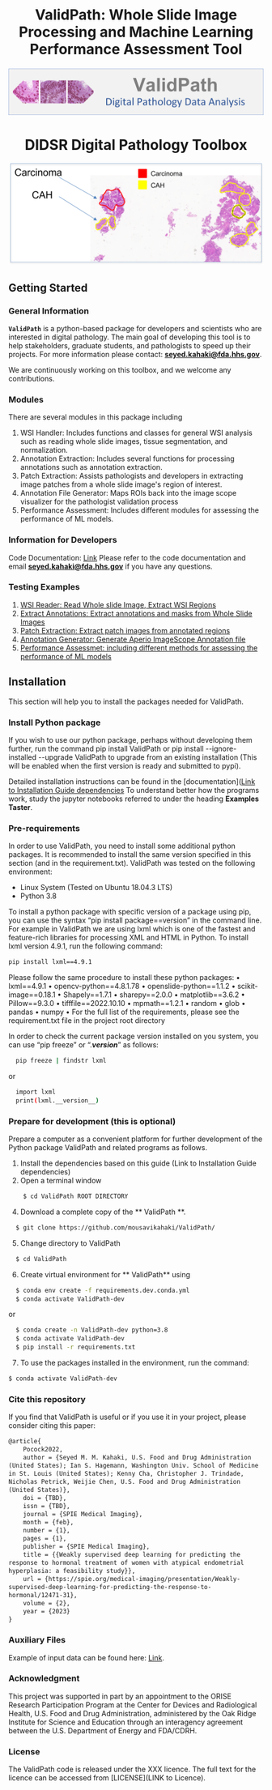<p align="center">
  <h1 align="center">ValidPath: Whole Slide Image Processing and Machine Learning Performance Assessment Tool</h1>
</p>

<p align="center">
  <img src="img/SlideProLogo.png">
</p>

<h1 align="center"> </h1>
<p align="center">
  <h1 align="center">DIDSR Digital Pathology Toolbox</h1>
</p>
<p align="center">
  <img src="img/CAH_Carcinoma.png">
</p>





## Getting Started

### General Information
**`ValidPath`** is a python-based package for developers and scientists who are interested in digital pathology. The main goal of developing this tool is to help stakeholders, graduate students, and pathologists to speed up their projects.  For more information please contact: **[seyed.kahaki@fda.hhs.gov](mailto:seyed.kahaki@fda.hhs.gov)**.

We are continuously working on this toolbox, and we welcome any contributions.

### Modules
There are several modules in this package including
1.	WSI Handler: Includes functions and classes for general WSI analysis such as reading whole slide images, tissue segmentation, and normalization.
2.	Annotation Extraction: Includes several functions for processing annotations such as annotation extraction.
3.	Patch Extraction: Assists pathologists and developers in extracting image patches from a whole slide image's region of interest.
4.	Annotation File Generator: Maps ROIs back into the image scope visualizer for the pathologist validation process
5.	Performance Assessment: Includes different modules for assessing the performance of ML models.

### Information for Developers
Code Documentation: [Link](https://htmlpreview.github.io/?https://github.com/mousavikahaki/ValidPath/blob/main/docs/_build/html/index.html)
Please refer to the code documentation and email  **[seyed.kahaki@fda.hhs.gov](mailto:seyed.kahaki@fda.hhs.gov)** if you have any questions.


### Testing Examples
1. [WSI Reader: Read Whole slide Image, Extract WSI Regions](https://github.com/mousavikahaki/ValidPath/blob/main/01_read_wsi.ipynb)
2. [Extract Annotations: Extract annotations and masks from Whole Slide Images](https://github.com/mousavikahaki/ValidPath/blob/main/02_annotation_extraction.ipynb)
3. [Patch Extraction: Extract patch images from annotated regions](https://github.com/mousavikahaki/ValidPath/blob/main/03_patch_extraction.ipynb)
4. [Annotation Generator: Generate Aperio ImageScope Annotation file](https://github.com/mousavikahaki/ValidPath/blob/main/4_annotation_generator.ipynb)
5. [Performance Assessmet: including different methods for assessing the performance of ML models](https://github.com/mousavikahaki/ValidPath/blob/main/05_performance_assessment.ipynb)

## Installation
This section will help you to install the packages needed for ValidPath.

### Install Python package

If you wish to use our python package, perhaps without developing them further, run the command pip install ValidPath or pip install --ignore-installed --upgrade ValidPath to upgrade from an existing installation (This will be enabled when the first version is ready and submitted to pypi).

Detailed installation instructions can be found in the [documentation]([Link to Installation Guide dependencies](https://htmlpreview.github.io/?https://github.com/mousavikahaki/ValidPath/blob/main/docs/_build/html/index.html)
To understand better how the programs work, study the jupyter notebooks referred to under the heading **Examples Taster**.

### Pre-requirements

In order to use ValidPath, you need to install some additional python packages. It is recommended to install the same version specified in this section (and in the requirement.txt). ValidPath was tested on the following environment: 
- Linux System (Tested on Ubuntu 18.04.3 LTS)
- Python 3.8
  
To install a python package with specific version of a package using pip, you can use the syntax “pip install package==version” in the command line. For example in ValidPath we are using lxml which is one of the fastest and feature-rich libraries for processing XML and HTML in Python. To install lxml version 4.9.1, run the following command:
```sh
pip install lxml==4.9.1
```
Please follow the same procedure to install these python packages:
•	lxml==4.9.1
•	opencv-python==4.8.1.78
•	openslide-python==1.1.2
•	scikit-image==0.18.1
•	Shapely==1.7.1
•	sharepy==2.0.0
•	matplotlib==3.6.2 
•	Pillow==9.3.0
•	tifffile==2022.10.10
•	mpmath==1.2.1
•	random
•	glob
•	pandas
•	numpy
•	For the full list of the requirements, please see the requirement.txt file in the project root directory 

  
In order to check the current package version installed on you system, you can use “pip freeze” or “.___version___” as follows:
```sh
  pip freeze | findstr lxml
```
or 
```sh
  import lxml
  print(lxml.__version__)
```



### Prepare for development (this is optional)

Prepare a computer as a convenient platform for further development of the Python package ValidPath and related programs as follows.
1.	Install the dependencies based on this guide (Link to Installation Guide dependencies)
2.	Open a terminal window
```sh
    $ cd ValidPath ROOT DIRECTORY
```
4.	Download a complete copy of the ** ValidPath **.
```sh
  $ git clone https://github.com/mousavikahaki/ValidPath/
```
5.	Change directory to ValidPath
```sh
  $ cd ValidPath
```
6.	Create virtual environment for ** ValidPath** using
```sh
  $ conda env create -f requirements.dev.conda.yml
  $ conda activate ValidPath-dev
```
or
```sh
  $ conda create -n ValidPath-dev python=3.8 
  $ conda activate ValidPath-dev
  $ pip install -r requirements.txt
```
7.	To use the packages installed in the environment, run the command:
```sh
$ conda activate ValidPath-dev
```


### Cite this repository

If you find that ValidPath is useful or if you use it in your project, please consider citing this paper:

```
@article{
    Pocock2022,
    author = {Seyed M. M. Kahaki, U.S. Food and Drug Administration (United States); Ian S. Hagemann, Washington Univ. School of Medicine in St. Louis (United States); Kenny Cha, Christopher J. Trindade, Nicholas Petrick, Weijie Chen, U.S. Food and Drug Administration (United States)},
    doi = {TBD},
    issn = {TBD},
    journal = {SPIE Medical Imaging},
    month = {feb},
    number = {1},
    pages = {1},
    publisher = {SPIE Medical Imaging},
    title = {{Weakly supervised deep learning for predicting the response to hormonal treatment of women with atypical endometrial hyperplasia: a feasibility study}},
    url = {https://spie.org/medical-imaging/presentation/Weakly-supervised-deep-learning-for-predicting-the-response-to-hormonal/12471-31},
    volume = {2},
    year = {2023}
}
```

### Auxiliary Files

Example of input data can be found here: [Link](https://github.com/mousavikahaki/ValidPath/tree/main/data).


### Acknowledgment 
This project was supported in part by an appointment to the ORISE Research Participation Program at the Center for Devices and Radiological Health, U.S. Food and Drug Administration, administered by the Oak Ridge Institute for Science and Education through an interagency agreement between the U.S. Department of Energy and FDA/CDRH.

### License
The ValidPath code is released under the XXX licence. The full text for the licence can be accessed from [LICENSE](LINK to Licence).
